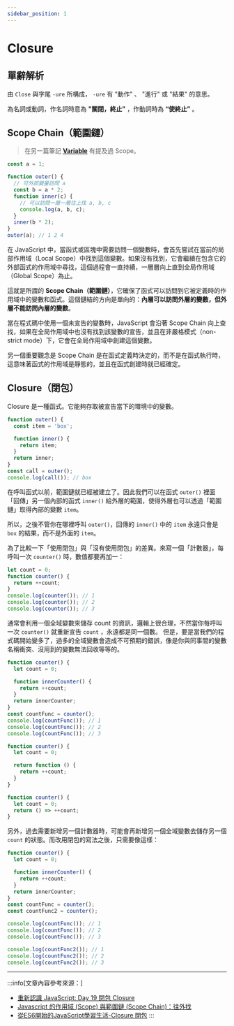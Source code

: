 ```yaml
---
sidebar_position: 1
---
```


# Closure

## 單辭解析

由 `Close` 與字尾 `-ure` 所構成， `-ure` 有 "動作" 、 "進行" 或 "結果" 的意思。

為名詞或動詞，作名詞時意為 **"關閉，終止"** ，作動詞時為 **“使終止”** 。

## Scope Chain（範圍鏈）

> 在另一篇筆記 [**Variable**](./variable) 有提及過 Scope。

```js
const a = 1;

function outer() {
  // 可外部變量訪問 a
  const b = a * 2;
  function inner(c) {
    // 可以訪問一層一層往上找 a, b, c
    console.log(a, b, c);
  }
  inner(b * 2);
}
outer(a); // 1 2 4
```

在 JavaScript 中，當函式或區塊中需要訪問一個變數時，會首先嘗試在當前的局部作用域（Local Scope）中找到這個變數。如果沒有找到，它會繼續在包含它的外部函式的作用域中尋找，這個過程會一直持續，一層層向上直到全局作用域（Global Scope）為止。

這就是所謂的 **Scope Chain（範圍鏈）**，它確保了函式可以訪問到它被定義時的作用域中的變數和函式。這個鏈結的方向是單向的：**內層可以訪問外層的變數，但外層不能訪問內層的變數**。

當在程式碼中使用一個未宣告的變數時，JavaScript 會沿著 Scope Chain 向上查找，如果在全局作用域中也沒有找到該變數的宣告，並且在非嚴格模式（non-strict mode）下，它會在全局作用域中創建這個變數。

另一個重要觀念是 Scope Chain 是在函式定義時決定的，而不是在函式執行時，這意味著函式的作用域是靜態的，並且在函式創建時就已經確定。

## Closure（閉包）
Closure 是一種函式。它能夠存取被宣告當下的環境中的變數。
```js
function outer() {
  const item = 'box';

  function inner() {
    return item;
  }
  return inner;
}
const call = outer();
console.log(call()); // box
```
在呼叫函式以前，範圍鏈就已經被建立了。因此我們可以在函式 `outer()` 裡面「回傳」另一個內部的函式 `inner()` 給外層的範圍，使得外層也可以透過「範圍鏈」取得內部的變數 `item`。

所以，之後不管你在哪裡呼叫 `outer()`，回傳的 `inner()` 中的 `item` 永遠只會是 `box` 的結果，而不是外面的 `item`。

為了比較一下「使用閉包」與「沒有使用閉包」的差異。來寫一個「計數器」，每呼叫一次 `counter()` 時，數值都要再加一：

```js
let count = 0;
function counter() {
  return ++count;
}
console.log(counter()); // 1
console.log(counter()); // 2
console.log(counter()); // 3
```
通常會利用一個全域變數來儲存 count 的資訊，邏輯上很合理，不然當你每呼叫一次 `counter()` 就重新宣告 `count` ，永遠都是同一個數。 但是，要是當我們的程式碼開始變多了，過多的全域變數會造成不可預期的錯誤，像是你與同事間的變數名稱衝突、沒用到的變數無法回收等等的。

```js title="這時候改用閉包的做法就可以避免這些問題："
function counter() {
  let count = 0;

  function innerCounter() {
    return ++count;
  }
  return innerCounter;
}
const countFunc = counter();
console.log(countFunc()); // 1
console.log(countFunc()); // 2
console.log(countFunc()); // 3
```
```js title="可以簡化成："
function counter() {
  let count = 0;

  return function () {
    return ++count;
  }
}
```
```js title="搭配 ES6 的箭頭函數 (Arrow Function) 可以寫得更簡短："
function counter() {
  let count = 0;
  return () => ++count;
}
```

另外，過去需要新增另一個計數器時，可能會再新增另一個全域變數去儲存另一個 `count` 的狀態。而改用閉包的寫法之後，只需要像這樣：

```js title="countFunc 與 countFunc2 分別是「獨立」的計數器實體，彼此不會互相干擾！"
function counter() {
  let count = 0;

  function innerCounter() {
    return ++count;
  }
  return innerCounter;
}
const countFunc = counter();
const countFunc2 = counter();

console.log(countFunc()); // 1
console.log(countFunc()); // 2
console.log(countFunc()); // 3

console.log(countFunc2()); // 1
console.log(countFunc2()); // 2
console.log(countFunc2()); // 3
```


---

:::info[文章內容參考來源：]
- [重新認識 JavaScript: Day 19 閉包 Closure](https://ithelp.ithome.com.tw/articles/10193009)
- [Javascript 的作用域 (Scope) 與範圍鏈 (Scope Chain)：往外找](https://medium.com/itsems-frontend/javascript-scope-and-scope-chain-ca17a1068c96)
- [從ES6開始的JavaScript學習生活-Closure 閉包](https://eyesofkids.gitbooks.io/javascript-start-from-es6/content/part4/closure.html)
:::
